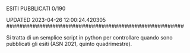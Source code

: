 ESITI PUBBLICATI 0/190 

UPDATED 2023-04-26 12:00:24.420305
######################################################

Si tratta di un semplice script in python per controllare quando sono pubblicati gli esiti (ASN 2021, quinto quadrimestre).

